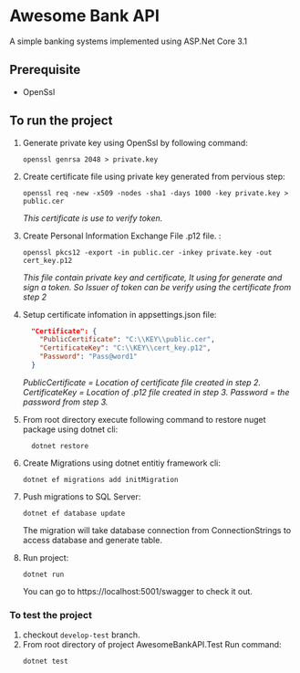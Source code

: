 
# Awesome Bank API
A simple banking systems implemented using ASP.Net Core 3.1

## Prerequisite
- OpenSsl

## To run the project
 1. Generate private key using OpenSsl by following command:
	```
	openssl genrsa 2048 > private.key
	```

 2. Create certificate file using private key generated from pervious step:
	```
	openssl req -new -x509 -nodes -sha1 -days 1000 -key private.key > public.cer
	```
	*This certificate is use to verify token.*

 3. Create Personal Information Exchange File .p12 file. :
	```
	openssl pkcs12 -export -in public.cer -inkey private.key -out cert_key.p12
	```
	*This file contain private key and certificate, It using for generate and sign a token. So Issuer of token can be verify using the certificate from step 2*
 4. Setup certificate infomation in appsettings.json file:
	```json
	  "Certificate": {
	    "PublicCertificate": "C:\\KEY\\public.cer",
	    "CertificateKey": "C:\\KEY\\cert_key.p12",
	    "Password": "Pass@word1"
	  }
	```
	*PublicCertificate = Location of certificate file created in step 2.
	CertificateKey = Location of .p12 file created in step 3.
	Password = the password from step 3.*

 5. From root directory execute following command to restore nuget package using dotnet cli:
	```
	  dotnet restore
	```	

 6. Create Migrations using dotnet entitiy framework cli:
	```
	dotnet ef migrations add initMigration
	```	
 7. Push migrations to SQL Server:
	```
	dotnet ef database update
	```	
	The migration will take database connection from ConnectionStrings to access database and generate table.
	

 8. Run project:
	```
	dotnet run
	```	
	You can go to https://localhost:5001/swagger to check it out.
	

### To test the project
 1. checkout ```develop-test``` branch.
 2. From root directory of project AwesomeBankAPI.Test Run command:
	```
	dotnet test
	```
